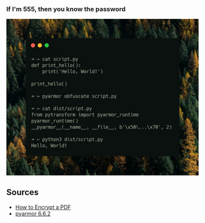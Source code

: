 ### If I'm 555, then you know the password


![](https://raw.githubusercontent.com/tonypithony/cryptopdf/main/1.jpg)

## Sources

* [How to Encrypt a PDF](https://realpython.com/pdf-python/#how-to-encrypt-a-pdf)
* [pyarmor 6.6.2](https://pypi.org/project/pyarmor/)
